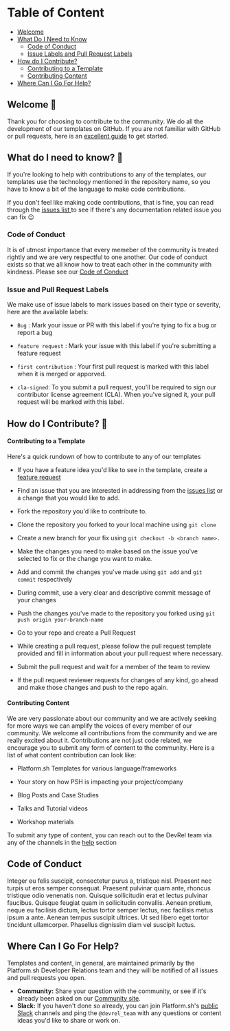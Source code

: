 # Table of Content

- [Welcome](#welcome-)
- [What Do I Need to Know](#what-do-i-need-to-know-)
  - [Code of Conduct](#code-of-conduct)
  - [Issue Labels and Pull Request Labels](#issue-and-pull-request-labels)
- [How do I Contribute?](#how-do-i-contribute-)
  - [Contributing to a Template](#contributing-to-a-template)
  - [Contributing Content](#contributing-content)
- [Where Can I Go For Help?](#where-can-i-go-for-help)

## Welcome 👋

Thank you for choosing to contribute to the community. We do all the development of our templates on GitHub. If you are not familiar with GitHub or pull requests, here is an [excellent guide](https://guides.github.com/activities/hello-world/) to get started.

## What do I need to know? 🤔

If you're looking to help with contributions to any of the templates, our templates use the technology mentioned in the repository name, so you have to know a bit of the language to make code contributions.

If you don't feel like making code contributions, that is fine, you can read through the [issues list ](/issues) to see if there's any documentation related issue you can fix 😉

### Code of Conduct

It is of utmost importance that every memeber of the community is treated rightly and we are very respectful to one another. Our code of conduct exists so that we all know how to treat each other in the community with kindness. Please see our [Code of Conduct]()

### Issue and Pull Request Labels

We make use of issue labels to mark issues based on their type or severity, here are the available labels:

- `Bug` : Mark your issue or PR with this label if you're tying to fix a bug or report a bug

- `feature request` : Mark your issue with this label if you're submitting a feature request

- `first contribution` : Your first pull request is marked with this label when it is merged or apporved.

- `cla-signed`: To you submit a pull request, you'll be required to sign our contributor license agreement (CLA). When you've signed it, your pull request will be marked with this label.

## How do I Contribute? 📝

#### Contributing to a Template

Here's a quick rundown of how to contribute to any of our templates

- If you have a feature idea you'd like to see in the template, create a [feature request](https://github.com/chadwcarlson/metabase/issues/new?assignees=&labels=feature+request&template=feature_request.md&title=)

- Find an issue that you are interested in addressing from the [issues list](/issues) or a change that you would like to add.

- Fork the repository you'd like to contribute to.

- Clone the repository you forked to your local machine using `git clone`

- Create a new branch for your fix using `git checkout -b <branch name>.`

- Make the changes you need to make based on the issue you've selected to fix or the change you want to make.

- Add and commit the changes you've made using `git add` and `git commit` respectively

- During commit, use a very clear and descriptive commit message of your changes

- Push the changes you've made to the repository you forked using `git push origin your-branch-name`

- Go to your repo and create a Pull Request

- While creating a pull request, please follow the pull request template provided and fill in information about your pull request where necessary.

- Submit the pull request and wait for a member of the team to review

- If the pull request reviewer requests for changes of any kind, go ahead and make those changes and push to the repo again.

#### Contributing Content

We are very passionate about our community and we are actively seeking for more ways we can amplify the voices of every member of our community. We welcome all contributions from the community and we are really excited about it. Contributions are not just code related, we encourage you to submit any form of content to the community. Here is a list of what content contribution can look like:

- Platform.sh Templates for various language/frameworks

- Your story on how PSH is impacting your project/company

- Blog Posts and Case Studies

- Talks and Tutorial videos

- Workshop materials

To submit any type of content, you can reach out to the DevRel team via any of the channels in the [help](#where-can-i-go-for-help) section

## Code of Conduct

Integer eu felis suscipit, consectetur purus a, tristique nisl. Praesent nec turpis ut eros semper consequat. Praesent pulvinar quam ante, rhoncus tristique odio venenatis non. Quisque sollicitudin erat et lectus pulvinar faucibus. Quisque feugiat quam in sollicitudin convallis. Aenean pretium, neque eu facilisis dictum, lectus tortor semper lectus, nec facilisis metus ipsum a ante. Aenean tempus suscipit ultrices. Ut sed libero eget tortor tincidunt ullamcorper. Phasellus dignissim diam vel suscipit luctus.

## Where Can I Go For Help?

Templates and content, in general, are maintained primarily by the Platform.sh Developer Relations team and they will be notified of all issues and pull requests you open.

- **Community:** Share your question with the community, or see if it's already been asked on our [Community site](https://community.platform.sh).
- **Slack:** If you haven't done so already, you can join Platform.sh's [public Slack](https://chat.platform.sh/) channels and ping the `@devrel_team` with any questions or content ideas you'd like to share or work on.
<!-- - **E-mail:** You can also reach the DevRel team directly at `devrel@platform.sh`. -->
